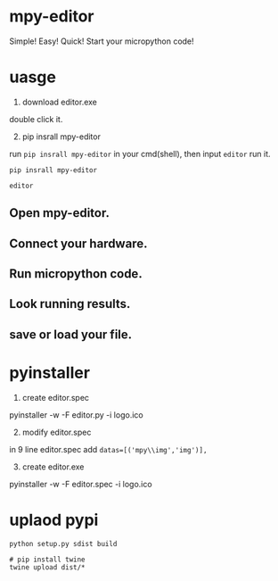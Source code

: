 # mpy-editor

Simple! Easy! Quick! Start your micropython code!

# uasge

1. download editor.exe

double click it.

2. pip insrall mpy-editor

run `pip insrall mpy-editor` in your cmd(shell), then input `editor` run it.

```shell
pip insrall mpy-editor

editor
```

## Open mpy-editor.

## Connect your hardware.

## Run micropython code.

## Look running results.

## save or load your file.

# pyinstaller

1. create editor.spec

pyinstaller -w -F editor.py -i logo.ico

2. modify editor.spec

in 9 line editor.spec add `datas=[('mpy\\img','img')],`

3. create editor.exe

pyinstaller -w -F editor.spec -i logo.ico

# uplaod pypi

```shell
python setup.py sdist build
```

```shell
# pip install twine
twine upload dist/*
```

